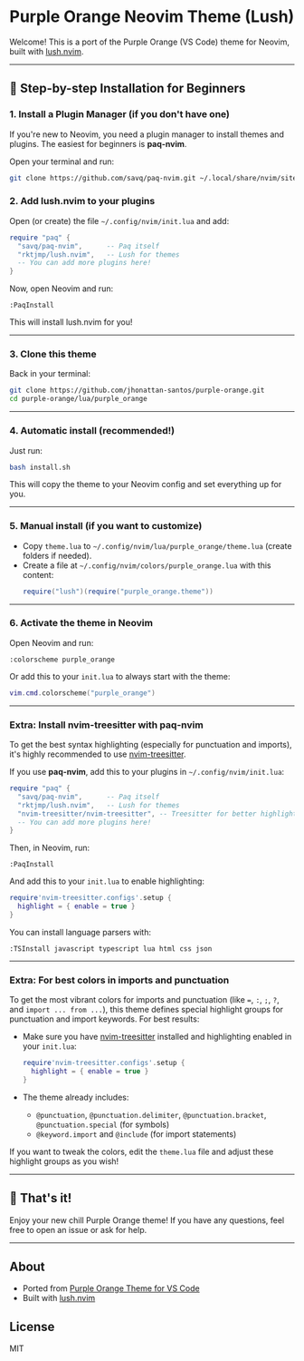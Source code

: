 # Purple Orange Neovim Theme (Lush)

Welcome! This is a port of the Purple Orange (VS Code) theme for Neovim, built with [lush.nvim](https://github.com/rktjmp/lush.nvim).

---

## 🚀 Step-by-step Installation for Beginners

### 1. Install a Plugin Manager (if you don't have one)

If you're new to Neovim, you need a plugin manager to install themes and plugins. The easiest for beginners is **paq-nvim**.

Open your terminal and run:

```sh
git clone https://github.com/savq/paq-nvim.git ~/.local/share/nvim/site/pack/paqs/start/paq-nvim
```

### 2. Add lush.nvim to your plugins

Open (or create) the file `~/.config/nvim/init.lua` and add:

```lua
require "paq" {
  "savq/paq-nvim",      -- Paq itself
  "rktjmp/lush.nvim",   -- Lush for themes
  -- You can add more plugins here!
}
```

Now, open Neovim and run:

```
:PaqInstall
```

This will install lush.nvim for you!

---

### 3. Clone this theme

Back in your terminal:

```sh
git clone https://github.com/jhonattan-santos/purple-orange.git
cd purple-orange/lua/purple_orange
```

---

### 4. Automatic install (recommended!)

Just run:

```sh
bash install.sh
```

This will copy the theme to your Neovim config and set everything up for you.

---

### 5. Manual install (if you want to customize)

- Copy `theme.lua` to `~/.config/nvim/lua/purple_orange/theme.lua` (create folders if needed).
- Create a file at `~/.config/nvim/colors/purple_orange.lua` with this content:
  ```lua
  require("lush")(require("purple_orange.theme"))
  ```

---

### 6. Activate the theme in Neovim

Open Neovim and run:

```
:colorscheme purple_orange
```

Or add this to your `init.lua` to always start with the theme:

```lua
vim.cmd.colorscheme("purple_orange")
```

---

### Extra: Install nvim-treesitter with paq-nvim

To get the best syntax highlighting (especially for punctuation and imports), it's highly recommended to use [nvim-treesitter](https://github.com/nvim-treesitter/nvim-treesitter).

If you use **paq-nvim**, add this to your plugins in `~/.config/nvim/init.lua`:

```lua
require "paq" {
  "savq/paq-nvim",      -- Paq itself
  "rktjmp/lush.nvim",   -- Lush for themes
  "nvim-treesitter/nvim-treesitter", -- Treesitter for better highlighting
  -- You can add more plugins here!
}
```

Then, in Neovim, run:

```
:PaqInstall
```

And add this to your `init.lua` to enable highlighting:

```lua
require'nvim-treesitter.configs'.setup {
  highlight = { enable = true }
}
```

You can install language parsers with:

```
:TSInstall javascript typescript lua html css json
```

---

### Extra: For best colors in imports and punctuation

To get the most vibrant colors for imports and punctuation (like `=`, `:`, `;`, `?`, and `import ... from ...`), this theme defines special highlight groups for punctuation and import keywords. For best results:

- Make sure you have [nvim-treesitter](https://github.com/nvim-treesitter/nvim-treesitter) installed and highlighting enabled in your `init.lua`:

  ```lua
  require'nvim-treesitter.configs'.setup {
    highlight = { enable = true }
  }
  ```

- The theme already includes:
  - `@punctuation`, `@punctuation.delimiter`, `@punctuation.bracket`, `@punctuation.special` (for symbols)
  - `@keyword.import` and `@include` (for import statements)

If you want to tweak the colors, edit the `theme.lua` file and adjust these highlight groups as you wish!

---

## 🎉 That's it!

Enjoy your new chill Purple Orange theme! If you have any questions, feel free to open an issue or ask for help.

---

## About

- Ported from [Purple Orange Theme for VS Code](https://github.com/jhonattan-santos/purple-orange)
- Built with [lush.nvim](https://github.com/rktjmp/lush.nvim)

## License

MIT
